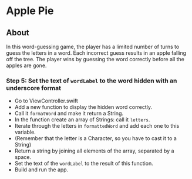 # Apple Pie

## About
In this word-guessing game, the player has a limited number of turns to guess the letters in a word. Each incorrect guess results in an apple falling off the tree. The player wins by guessing the word correctly before all the apples are gone.

### Step 5: Set the text of ```wordLabel``` to the word hidden with an underscore format

- Go to ViewController.swift
- Add a new function to display the hidden word correctly.
- Call it ```formatWord``` and make it return a String.
- In the function create an array of Strings: call it ```letters```.
- Iterate through the letters in ```formattedWord``` and add each one to this variable.
- (Remember that the letter is a Character, so you have to cast it to a String)
- Return a string by joining all elements of the array, separated by a space.
- Set the text of the ```wordLabel``` to the result of this function.
- Build and run the app.
